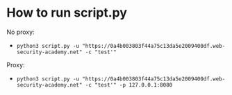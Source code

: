 # How to run script.py

No proxy:
- `python3 script.py -u "https://0a4b003803f44a75c13da5e2009400df.web-security-academy.net" -c "test'"`

Proxy:
- `python3 script.py -u "https://0a4b003803f44a75c13da5e2009400df.web-security-academy.net" -c "test'" -p 127.0.0.1:8080`
